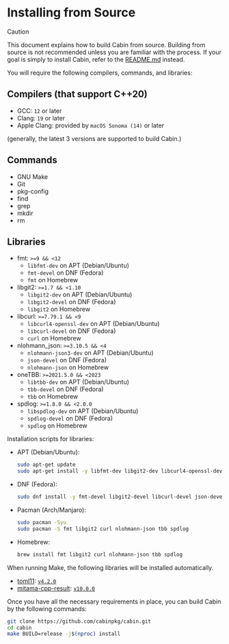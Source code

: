 # Installing from Source

> [!CAUTION]
> This document explains how to build Cabin from source. Building from source is not recommended unless you are familiar with the process. If your goal is simply to install Cabin, refer to the [README.md](README.md) instead.

You will require the following compilers, commands, and libraries:

## Compilers (that support C++20)

* GCC: `12` or later
* Clang: `19` or later
* Apple Clang: provided by `macOS Sonoma (14)` or later

(generally, the latest 3 versions are supported to build Cabin.)

## Commands

* GNU Make
* Git
* pkg-config
* find
* grep
* mkdir
* rm

## Libraries

* fmt: `>=9 && <12`
    * `libfmt-dev` on APT (Debian/Ubuntu)
    * `fmt-devel` on DNF (Fedora)
    * `fmt` on Homebrew
* libgit2: `>=1.7 && <1.10`
    * `libgit2-dev` on APT (Debian/Ubuntu)
    * `libgit2-devel` on DNF (Fedora)
    * `libgit2` on Homebrew
* libcurl: `>=7.79.1 && <9`
    * `libcurl4-openssl-dev` on APT (Debian/Ubuntu)
    * `libcurl-devel` on DNF (Fedora)
    * `curl` on Homebrew
* nlohmann_json: `>=3.10.5 && <4`
    * `nlohmann-json3-dev` on APT (Debian/Ubuntu)
    * `json-devel` on DNF (Fedora)
    * `nlohmann-json` on Homebrew
* oneTBB: `>=2021.5.0 && <2023`
    * `libtbb-dev` on APT (Debian/Ubuntu)
    * `tbb-devel` on DNF (Fedora)
    * `tbb` on Homebrew
* spdlog: `>=1.8.0 && <2.0.0`
    * `libspdlog-dev` on APT (Debian/Ubuntu)
    * `spdlog-devel` on DNF (Fedora)
    * `spdlog` on Homebrew

Installation scripts for libraries:

* APT (Debian/Ubuntu):
  ```sh
  sudo apt-get update
  sudo apt-get install -y libfmt-dev libgit2-dev libcurl4-openssl-dev nlohmann-json3-dev libtbb-dev libspdlog-dev
  ```
* DNF (Fedora):
  ```sh
  sudo dnf install -y fmt-devel libgit2-devel libcurl-devel json-devel tbb-devel spdlog-devel
  ```
* Pacman (Arch/Manjaro):
  ```sh
  sudo pacman -Syu
  sudo pacman -S fmt libgit2 curl nlohmann-json tbb spdlog
  ```
* Homebrew:
  ```sh
  brew install fmt libgit2 curl nlohmann-json tbb spdlog
  ```

When running Make, the following libraries will be installed automatically.

* [toml11](https://github.com/ToruNiina/toml11): [`v4.2.0`](https://github.com/ToruNiina/toml11/releases/tag/v4.2.0)
* [mitama-cpp-result](https://github.com/loliGothicK/mitama-cpp-result): [`v10.0.0`](https://github.com/loliGothicK/mitama-cpp-result/releases/tag/v10.0.0)

Once you have all the necessary requirements in place, you can build Cabin by the following commands:

```bash
git clone https://github.com/cabinpkg/cabin.git
cd cabin
make BUILD=release -j$(nproc) install
```
